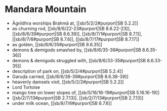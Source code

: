 # Mandara Mountain

* Āgnīdhra worships Brahmā at, [[sb/5/2/2#purport|SB 5.2.2]]
* as churning rod, [[sb/8/6/22-23#purport|SB 8.6.22-23]], [[sb/8/6/39#purport|SB 8.6.39]], [[sb/8/7/1#purport|SB 8.7.1]], [[sb/8/7/6#purport|SB 8.7.6]], [[sb/8/7/17#purport|SB 8.7.17]]
* as golden, [[sb/8/6/35#purport|SB 8.6.35]]
* demons & demigods smashed by, [[sb/8/6/35-36#purport|SB 8.6.35-36]]
* demons & demigods struggled with, [[sb/8/6/33-35#purport|SB 8.6.33-35]]
* description of park on, [[sb/5/2/4#purport|SB 5.2.4]]
* Garuḍa carried, [[sb/8/6/38-39#purport|SB 8.6.38-39]]
* heavenly damsels visit, [[sb/5/2/2#purport|SB 5.2.2]]
* Lord Tortoise 
* mango tree on lower slopes of, [[sb/5/16/16-19#purport|SB 5.16.16-19]]
*  [[sb/2/7/13#purport|SB 2.7.13]], [[sb/2/7/13#purport|SB 2.7.13]]
* under milk ocean, [[sb/8/7/6#purport|SB 8.7.6]]

